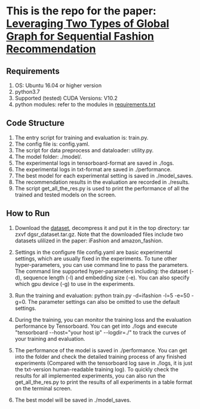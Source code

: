# This is the repo for the paper: [Leveraging Two Types of Global Graph for Sequential Fashion Recommendation](https://arxiv.org/pdf/2105.07585.pdf)

## Requirements
1. OS: Ubuntu 16.04 or higher version
2. python3.7
3. Supported (tested) CUDA Versions: V10.2
4. python modules: refer to the modules in [requirements.txt](https://github.com/JoanDING/DGSR/blob/main/requirements.txt)


## Code Structure
1. The entry script for training and evaluation is: train.py.
2. The config file is: config.yaml.
3. The script for data preprocess and dataloader: utility.py.
4. The model folder: ./model/.
5. The experimental logs in tensorboard-format are saved in ./logs.
6. The experimental logs in txt-format are saved in ./performance.
7. The best model for each experimental setting is saved in ./model_saves.
8. The recommendation results in the evaluation are recorded in ./results.
9. The script get_all_the_res.py is used to print the performance of all the trained and tested models on the screen.


## How to Run
1. Download the [dataset](https://drive.google.com/file/d/1dFMu9-RvRa7a-47yYcN2VE5tPlYSxyD0/view?usp=sharing), decompress it and put it in the top directory: tar zxvf dgsr_dataset.tar.gz. Note that the downloaded files include two datasets ulilized in the paper: iFashion and amazon_fashion.

2. Settings in the configure file config.yaml are basic experimental settings, which are usually fixed in the experiments. To tune other hyper-parameters, you can use command line to pass the parameters. The command line supported hyper-parameters including: the dataset (-d), sequence length (-l) and embedding size (-e). You can also specify which gpu device (-g) to use in the experiments. 

3. Run the training and evaluation: python train.py -d=ifashion -l=5 -e=50 -g=0. The parameter settings can also be omitted to use the default settings.

4. During the training, you can monitor the training loss and the evaluation performance by Tensorboard. You can get into ./logs and execute "tensorboard --host="your host ip" --logdir=./" to track the curves of your training and evaluation.

5. The performance of the model is saved in ./performance. You can get into the folder and check the detailed training process of any finished experiments (Compared with the tensorboard log save in ./logs, it is just the txt-version human-readable training log). To quickly check the results for all implemented experiments, you can also run the get_all_the_res.py to print the results of all experiments in a table format on the terminal screen. 

6. The best model will be saved in ./model_saves. 
